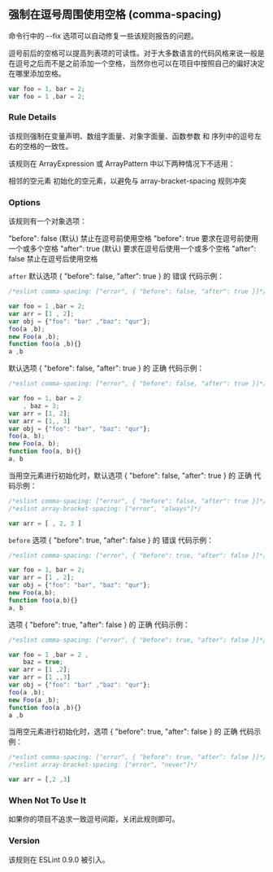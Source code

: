 ## 强制在逗号周围使用空格 (comma-spacing)

命令行中的 --fix 选项可以自动修复一些该规则报告的问题。

逗号前后的空格可以提高列表项的可读性。对于大多数语言的代码风格来说一般是在逗号之后而不是之前添加一个空格，当然你也可以在项目中按照自己的偏好决定在哪里添加空格。
```js
var foo = 1, bar = 2;
var foo = 1 ,bar = 2;
```

### Rule Details
该规则强制在变量声明、数组字面量、对象字面量、函数参数 和 序列中的逗号左右的空格的一致性。

该规则在 ArrayExpression 或 ArrayPattern 中以下两种情况下不适用：

相邻的空元素
初始化的空元素，以避免与 array-bracket-spacing 规则冲突

### Options
该规则有一个对象选项：

"before": false (默认) 禁止在逗号前使用空格
"before": true 要求在逗号前使用一个或多个空格
"after": true (默认) 要求在逗号后使用一个或多个空格
"after": false 禁止在逗号后使用空格

```after```
默认选项 { "before": false, "after": true } 的 错误 代码示例：
```js
/*eslint comma-spacing: ["error", { "before": false, "after": true }]*/

var foo = 1 ,bar = 2;
var arr = [1 , 2];
var obj = {"foo": "bar" ,"baz": "qur"};
foo(a ,b);
new Foo(a ,b);
function foo(a ,b){}
a ,b
```

默认选项 { "before": false, "after": true } 的 正确 代码示例：
```js
/*eslint comma-spacing: ["error", { "before": false, "after": true }]*/

var foo = 1, bar = 2
    , baz = 3;
var arr = [1, 2];
var arr = [1,, 3]
var obj = {"foo": "bar", "baz": "qur"};
foo(a, b);
new Foo(a, b);
function foo(a, b){}
a, b
```

当用空元素进行初始化时，默认选项 { "before": false, "after": true } 的 正确 代码示例：
```js
/*eslint comma-spacing: ["error", { "before": false, "after": true }]*/
/*eslint array-bracket-spacing: ["error", "always"]*/

var arr = [ , 2, 3 ]
```

```before```
选项 { "before": true, "after": false } 的 错误 代码示例：
```js
/*eslint comma-spacing: ["error", { "before": true, "after": false }]*/

var foo = 1, bar = 2;
var arr = [1 , 2];
var obj = {"foo": "bar", "baz": "qur"};
new Foo(a,b);
function foo(a,b){}
a, b
```

选项 { "before": true, "after": false } 的 正确 代码示例：
```js
/*eslint comma-spacing: ["error", { "before": true, "after": false }]*/

var foo = 1 ,bar = 2 ,
    baz = true;
var arr = [1 ,2];
var arr = [1 ,,3]
var obj = {"foo": "bar" ,"baz": "qur"};
foo(a ,b);
new Foo(a ,b);
function foo(a ,b){}
a ,b
```

当用空元素进行初始化时，选项 { "before": true, "after": false } 的 正确 代码示例：
```js
/*eslint comma-spacing: ["error", { "before": true, "after": false }]*/
/*eslint array-bracket-spacing: ["error", "never"]*/

var arr = [,2 ,3]
```

### When Not To Use It
如果你的项目不追求一致逗号间距，关闭此规则即可。

### Version
该规则在 ESLint 0.9.0 被引入。

